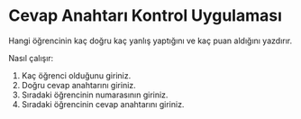 # Cevap Anahtarı Kontrol Uygulaması

Hangi öğrencinin kaç doğru kaç yanlış yaptığını ve kaç puan aldığını yazdırır.

Nasıl çalışır:
1) Kaç öğrenci olduğunu giriniz.
2) Doğru cevap anahtarını giriniz.
3) Sıradaki öğrencinin numarasının giriniz.
4) Sıradaki öğrencinin cevap anahtarını giriniz.
